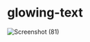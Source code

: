 # glowing-text

![Screenshot (81)](https://user-images.githubusercontent.com/55022376/90396276-931adb00-e0b3-11ea-9ee7-aee9184f7271.png)

